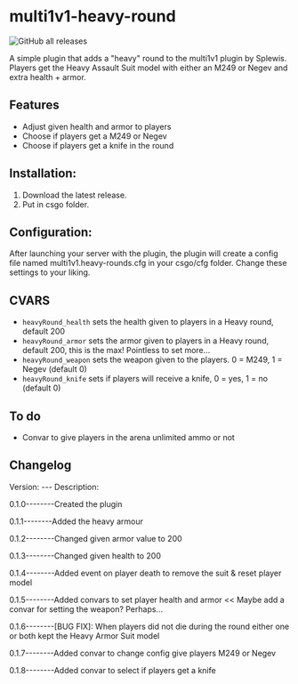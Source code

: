 # multi1v1-heavy-round

![GitHub all releases](https://img.shields.io/github/downloads/2Lynk/multi1v1-heavy-round/total?color=brightgreen&logo=GitHub)

A simple plugin that adds a "heavy" round to the multi1v1 plugin by Splewis.
Players get the Heavy Assault Suit model with either an M249 or Negev and extra health + armor.

## Features
- Adjust given health and armor to players
- Choose if players get a M249 or Negev
- Choose if players get a knife in the round

## Installation:
1. Download the latest release.
2. Put in csgo folder.

## Configuration:
After launching your server with the plugin, the plugin will create a config file named multi1v1.heavy-rounds.cfg in your csgo/cfg folder.
Change these settings to your liking.

## CVARS
- ``heavyRound_health`` sets the health given to players in a Heavy round, default 200
- ``heavyRound_armor``    sets the armor given to players in a Heavy round, default 200, this is the max! Pointless to set more...
- ``heavyRound_weapon``   sets the weapon given to the players. 0 = M249, 1 = Negev (default 0)
- ``heavyRound_knife``   sets if players will receive a knife, 0 = yes, 1 = no (default 0)

## To do
- Convar to give players in the arena unlimited ammo or not

## Changelog

Version: --- Description:

0.1.0--------Created the plugin

0.1.1--------Added the heavy armour

0.1.2--------Changed given armor value to 200

0.1.3--------Changed given health to 200

0.1.4--------Added event on player death to remove the suit & reset player model

0.1.5--------Added convars to set player health and armor << Maybe add a convar for setting the weapon? Perhaps...

0.1.6--------[BUG FIX]: When players did not die during the round either one or both kept the Heavy Armor Suit model

0.1.7--------Added convar to change config give players M249 or Negev

0.1.8--------Added convar to select if players get a knife
